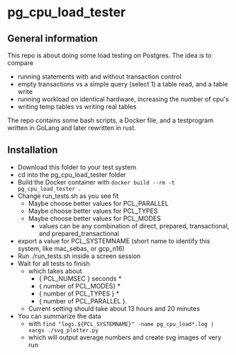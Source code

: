 # pg_cpu_load_tester

## General information
This repo is about doing some load testing on Postgres.
The idea is to compare
* running statements with and without transaction control
* empty transactions vs a simple query (select 1) a table read, and a table write
* running workload on identical hardware, increasing the number of cpu's
* writing temp tables vs writing real tables

The repo contains some bash scripts, a Docker file, and a testprogram written in GoLang and later rewritten in rust.

## Installation
* Download this folder to your test system
* cd into the pg_cpu_load_tester folder
* Build the Docker container with `docker build --rm -t pg_cpu_load_tester .`
* Change run_tests.sh as you see fit
  * Maybe choose better values for PCL_PARALLEL
  * Maybe choose better values for PCL_TYPES
  * Maybe choose better values for PCL_MODES
    * values can be any combination of direct, prepared, transactional, and prepared_transactional
* export a value for PCL_SYSTEMNAME (short name to identify this system, like mac_sebas, or gcp_n16)
* Run ./run_tests.sh inside a screen session
* Wait for all tests to finish
  * which takes about
    * { PCL_NUMSEC } seconds *
    * { number of PCL_MODES} *
    * { number of PCL_TYPES } *
    * { number of PCL_PARALLEL }.
  * Current setting should take about 13 hours and 20 minutes
* You can summarize the data
  * with `find "logs.${PCL_SYSTEMNAME}" -name pg_cpu_load*.log | xargs ./svg_plotter.py`
  * which will output average numbers and create svg images of very run
